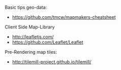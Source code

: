 Basic tips geo-data:
* https://github.com/tmcw/mapmakers-cheatsheet


Client Side Map-Library
* http://leafletjs.com/
* https://github.com/Leaflet/Leaflet

Pre-Rendering map tiles:
* http://tilemill-project.github.io/tilemill/

